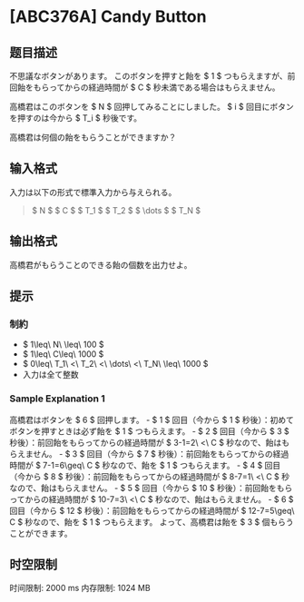 # [ABC376A] Candy Button

## 题目描述

[problemUrl]: https://atcoder.jp/contests/abc376/tasks/abc376_a

不思議なボタンがあります。 このボタンを押すと飴を $ 1 $ つもらえますが、前回飴をもらってからの経過時間が $ C $ 秒未満である場合はもらえません。

高橋君はこのボタンを $ N $ 回押してみることにしました。 $ i $ 回目にボタンを押すのは今から $ T_i $ 秒後です。

高橋君は何個の飴をもらうことができますか？

## 输入格式

入力は以下の形式で標準入力から与えられる。

> $ N $ $ C $ $ T_1 $ $ T_2 $ $ \dots $ $ T_N $

## 输出格式

高橋君がもらうことのできる飴の個数を出力せよ。

## 提示

### 制約

- $ 1\leq\ N\ \leq\ 100 $
- $ 1\leq\ C\leq\ 1000 $
- $ 0\leq\ T_1\ <\ T_2\ <\ \dots\ <\ T_N\ \leq\ 1000 $
- 入力は全て整数
 
### Sample Explanation 1

高橋君はボタンを $ 6 $ 回押します。 - $ 1 $ 回目（今から $ 1 $ 秒後）：初めてボタンを押すときは必ず飴を $ 1 $ つもらえます。 - $ 2 $ 回目（今から $ 3 $ 秒後）：前回飴をもらってからの経過時間が $ 3-1=2\ <\ C $ 秒なので、飴はもらえません。 - $ 3 $ 回目（今から $ 7 $ 秒後）：前回飴をもらってからの経過時間が $ 7-1=6\geq\ C $ 秒なので、飴を $ 1 $ つもらえます。 - $ 4 $ 回目（今から $ 8 $ 秒後）：前回飴をもらってからの経過時間が $ 8-7=1\ <\ C $ 秒なので、飴はもらえません。 - $ 5 $ 回目（今から $ 10 $ 秒後）：前回飴をもらってからの経過時間が $ 10-7=3\ <\ C $ 秒なので、飴はもらえません。 - $ 6 $ 回目（今から $ 12 $ 秒後）：前回飴をもらってからの経過時間が $ 12-7=5\geq\ C $ 秒なので、飴を $ 1 $ つもらえます。 よって、高橋君は飴を $ 3 $ 個もらうことができます。

## 时空限制

时间限制: 2000 ms
内存限制: 1024 MB
